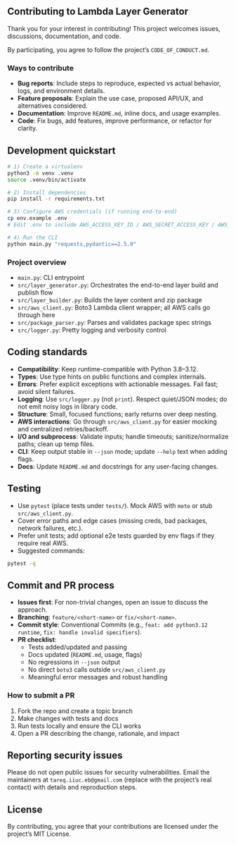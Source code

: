 ## Contributing to Lambda Layer Generator

Thank you for your interest in contributing! This project welcomes issues, discussions, documentation, and code.

By participating, you agree to follow the project’s `CODE_OF_CONDUCT.md`.

### Ways to contribute
- **Bug reports**: Include steps to reproduce, expected vs actual behavior, logs, and environment details.
- **Feature proposals**: Explain the use case, proposed API/UX, and alternatives considered.
- **Documentation**: Improve `README.md`, inline docs, and usage examples.
- **Code**: Fix bugs, add features, improve performance, or refactor for clarity.

## Development quickstart
```bash
# 1) Create a virtualenv
python3 -m venv .venv
source .venv/bin/activate

# 2) Install dependencies
pip install -r requirements.txt

# 3) Configure AWS credentials (if running end-to-end)
cp env.example .env
# Edit .env to include AWS_ACCESS_KEY_ID / AWS_SECRET_ACCESS_KEY / AWS_DEFAULT_REGION

# 4) Run the CLI
python main.py "requests,pydantic==2.5.0"
```

### Project overview
- `main.py`: CLI entrypoint
- `src/layer_generator.py`: Orchestrates the end-to-end layer build and publish flow
- `src/layer_builder.py`: Builds the layer content and zip package
- `src/aws_client.py`: Boto3 Lambda client wrapper; all AWS calls go through here
- `src/package_parser.py`: Parses and validates package spec strings
- `src/logger.py`: Pretty logging and verbosity control

## Coding standards
- **Compatibility**: Keep runtime-compatible with Python 3.8–3.12.
- **Types**: Use type hints on public functions and complex internals.
- **Errors**: Prefer explicit exceptions with actionable messages. Fail fast; avoid silent failures.
- **Logging**: Use `src/logger.py` (not `print`). Respect quiet/JSON modes; do not emit noisy logs in library code.
- **Structure**: Small, focused functions; early returns over deep nesting.
- **AWS interactions**: Go through `src/aws_client.py` for easier mocking and centralized retries/backoff.
- **I/O and subprocess**: Validate inputs; handle timeouts; sanitize/normalize paths; clean up temp files.
- **CLI**: Keep output stable in `--json` mode; update `--help` text when adding flags.
- **Docs**: Update `README.md` and docstrings for any user-facing changes.

## Testing
- Use `pytest` (place tests under `tests/`). Mock AWS with `moto` or stub `src/aws_client.py`.
- Cover error paths and edge cases (missing creds, bad packages, network failures, etc.).
- Prefer unit tests; add optional e2e tests guarded by env flags if they require real AWS.
- Suggested commands:
```bash
pytest -q
```

## Commit and PR process
- **Issues first**: For non-trivial changes, open an issue to discuss the approach.
- **Branching**: `feature/<short-name>` or `fix/<short-name>`.
- **Commit style**: Conventional Commits (e.g., `feat: add python3.12 runtime`, `fix: handle invalid specifiers`).
- **PR checklist**:
  - Tests added/updated and passing
  - Docs updated (`README.md`, usage, flags)
  - No regressions in `--json` output
  - No direct `boto3` calls outside `src/aws_client.py`
  - Meaningful error messages and robust handling

### How to submit a PR
1. Fork the repo and create a topic branch
2. Make changes with tests and docs
3. Run tests locally and ensure the CLI works
4. Open a PR describing the change, rationale, and impact

## Reporting security issues
Please do not open public issues for security vulnerabilities. Email the maintainers at `tareq.iiuc.eb@gmail.com` (replace with the project’s real contact) with details and reproduction steps.

## License
By contributing, you agree that your contributions are licensed under the project’s MIT License. 